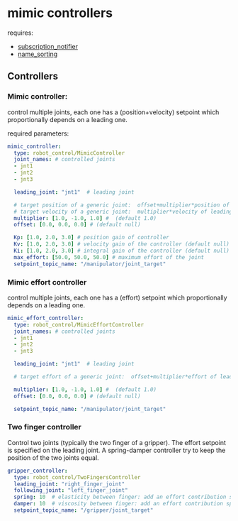 # mimic controllers

requires:
- [subscription_notifier](https://github.com/CNR-STIIMA-IRAS/subscription_notifier)
- [name_sorting](https://github.com/CNR-STIIMA-IRAS/name_sorting)

## Controllers

### Mimic controller:
control multiple joints, each one has a (position+velocity) setpoint which proportionally depends on a leading one.

required parameters:
``` yaml
mimic_controller:
  type: robot_control/MimicController
  joint_names: # controlled joints
  - jnt1
  - jnt2
  - jnt3

  leading_joint: "jnt1"  # leading joint

  # target position of a generic joint:  offset+multiplier*position of leading joint
  # target velocity of a generic joint:  multiplier*velocity of leading joint
  multiplier: [1.0, -1.0, 1.0] #  (default 1.0)
  offset: [0.0, 0.0, 0.0] # (default null)

  Kp: [1.0, 2.0, 3.0] # position gain of controller
  Kv: [1.0, 2.0, 3.0] # velocity gain of the controller (default null)
  Ki: [1.0, 2.0, 3.0] # integral gain of the controller (default null)
  max_effort: [50.0, 50.0, 50.0] # maximum effort of the joint
  setpoint_topic_name: "/manipulator/joint_target"

```

### Mimic effort controller
control multiple joints, each one has a (effort) setpoint which proportionally depends on a leading one.

``` yaml
mimic_effort_controller:
  type: robot_control/MimicEffortController
  joint_names: # controlled joints
  - jnt1
  - jnt2
  - jnt3

  leading_joint: "jnt1"  # leading joint

  # target effort of a generic joint:  offset+multiplier*effort of leading joint

  multiplier: [1.0, -1.0, 1.0] #  (default 1.0)
  offset: [0.0, 0.0, 0.0] # (default null)

  setpoint_topic_name: "/manipulator/joint_target"

```


### Two finger controller
Control two joints (typically the two finger of a gripper). The effort setpoint is specified on the leading joint. A spring-damper controller try to keep the position of the two joints equal.

```yaml
gripper_controller:
  type: robot_control/TwoFingersController
  leading_joint: "right_finger_joint"
  following_joint: "left_finger_joint"
  spring: 10  # elasticity between finger: add an effort contribution spring*(leading_joint_position-following_joint_position)
  damper: 10  # viscosity between finger: add an effort contribution spring*(leading_joint_velocity-following_joint_velocity)
  setpoint_topic_name: "/gripper/joint_target"
```
